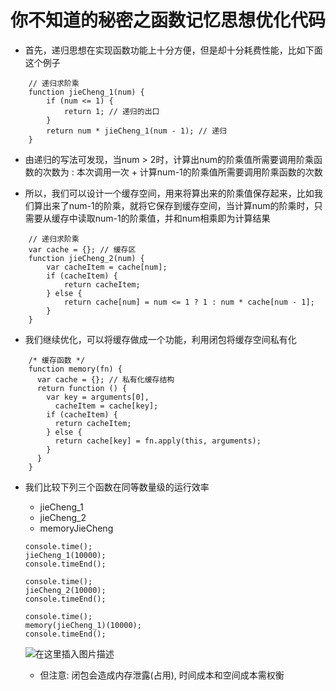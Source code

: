 # 你不知道的秘密之函数记忆思想优化代码

- 首先，递归思想在实现函数功能上十分方便，但是却十分耗费性能，比如下面这个例子

```
	// 递归求阶乘
	function jieCheng_1(num) {
		if (num <= 1) {
			return 1; // 递归的出口
		}
		return num * jieCheng_1(num - 1); // 递归
	}
```

- 由递归的写法可发现，当num > 2时，计算出num的阶乘值所需要调用阶乘函数的次数为 : 本次调用一次 + 计算num-1的阶乘值所需要调用阶乘函数的次数

- 所以，我们可以设计一个缓存空间，用来将算出来的阶乘值保存起来，比如我们算出来了num-1的阶乘，就将它保存到缓存空间，当计算num的阶乘时，只需要从缓存中读取num-1的阶乘值，并和num相乘即为计算结果

```
	// 递归求阶乘
	var cache = {}; // 缓存区
	function jieCheng_2(num) {
		var cacheItem = cache[num];
		if (cacheItem) {
	    	return cacheItem;
	    } else {
	    	return cache[num] = num <= 1 ? 1 : num * cache[num - 1];
	    }
	}
```

- 我们继续优化，可以将缓存做成一个功能，利用闭包将缓存空间私有化

```
	/* 缓存函数 */
	function memory(fn) {
	  var cache = {}; // 私有化缓存结构
	  return function () {
	    var key = arguments[0],
	      cacheItem = cache[key];
	    if (cacheItem) {
	      return cacheItem;
	    } else {
	      return cache[key] = fn.apply(this, arguments);
	    }
	  }
	}
```
- 我们比较下列三个函数在同等数量级的运行效率

	- jieCheng_1
	- jieCheng_2
	- memoryJieCheng

	```
	console.time();
	jieCheng_1(10000);
	console.timeEnd();
	
	console.time();
	jieCheng_2(10000);
	console.timeEnd();
	
	console.time();
	memory(jieCheng_1)(10000);
	console.timeEnd();
	```
	![在这里插入图片描述](https://img-blog.csdnimg.cn/20200309110551110.png)
	- 但注意: 闭包会造成内存泄露(占用), 时间成本和空间成本需权衡